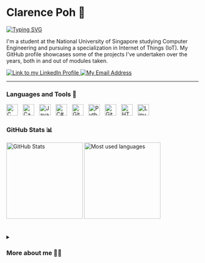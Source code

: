 # Clarence Poh 📢

[![Typing SVG](https://readme-typing-svg.demolab.com?font=Fira+Code&weight=200&size=22&duration=2000&pause=1000&color=A28AF7&vCenter=true&random=false&width=435&lines=I'm+studying+in+NUS!;Computer+Engineer;Specialization+in+IoT)](https://git.io/typing-svg)

I'm a student at the National University of Singapore studying Computer Engineering and pursuing a specialization in Internet of Things (IoT). My GitHub profile showcases some of the projects I've undertaken over the years, both in and out of modules taken. 

<p align="left">
    <a href="https://www.linkedin.com/in/clarence-poh-906790202">
        <img alt="Link to my LinkedIn Profile" title="Check out my LinkedIn!" src="https://img.shields.io/badge/My_LinkedIn-grey?logo=linkedin"/>
    </a> 
    <a href="mailto:clarence_pxj@hotmail.com">
        <img alt="My Email Address" title="Drop me an Email!" src="https://img.shields.io/badge/Drop_me_an_email!-blue"/>
    </a>
</p>

---

### Languages and Tools 🧰

<img align="left" alt="C" width="30px" style="padding-right:10px;" src="https://cdn.jsdelivr.net/gh/devicons/devicon@latest/icons/c/c-original.svg" />
<img align="left" alt="C++" width="30px" style="padding-right:10px;" src="https://cdn.jsdelivr.net/gh/devicons/devicon@latest/icons/cplusplus/cplusplus-original.svg" />
<img align="left" alt="Java" width="30px" style="padding-right:10px;" src="https://cdn.jsdelivr.net/gh/devicons/devicon/icons/java/java-original.svg"/>
<img align="left" alt="C#" width="30px" style="padding-right:10px;" src="https://cdn.jsdelivr.net/gh/devicons/devicon@latest/icons/csharp/csharp-original.svg" />
<img align="left" alt="GitHub" width="30px" style="padding-right:10px;" src="https://cdn.jsdelivr.net/gh/devicons/devicon@latest/icons/github/github-original.svg" />
<img align="left" alt="Python" width="30px" style="padding-right:10px;" src="https://cdn.jsdelivr.net/gh/devicons/devicon/icons/python/python-plain.svg" />
<img align="left" alt="Git" width="30px" style="padding-right:10px;" src="https://cdn.jsdelivr.net/gh/devicons/devicon/icons/git/git-original.svg" />
<img align="left" alt="HTML" width="30px" style="padding-right:10px;" src="https://cdn.jsdelivr.net/gh/devicons/devicon/icons/html5/html5-plain.svg" />
<img align="left" alt="Linux" width="30px" style="padding-right:10px;" src="https://cdn.jsdelivr.net/gh/devicons/devicon/icons/linux/linux-original.svg" />

<br>

# 

### GitHub Stats 📊

<a>
    <img height=200 align="center" src="https://github-readme-stats.vercel.app/api?username=clarencepohh&hide=stars&include_all_commits=true&theme=tokyonight" alt="GitHub Stats"/>
</a>

<a>
    <img height=200 align="center" src="https://github-readme-stats.vercel.app/api/top-langs/?username=clarencepohh&size_weight=0.5&count_weight=0.5&hide=shaderlab,HLSL&theme=tokyonight" alt="Most used languages"/>
</a>

#
<details>
 <summary><h3>More about me 👨‍💻</h3></summary>
    I started my programming journey during my time in the Army (conscripted), taking a basic course on Python and Data Analysis. Since then, I've become more and more interested in learning how to use code and programs to do tasks, and now I'm pursuing a Bachelor's in Computer Engineering to improve my skills in both the software and hardware department! I enjoy picking up new skills, and I am looking to make personalized electronics that I can use in my daily life. Currently, I intend to create a stenography keyboard that I can use to learn stenography instead of buying an off-the-shelf version. <br><br>
    In my free time, I am learning Korean as a third language. It's a really fun language (albeit tough) to learn, but I enjoy speaking with locals whenever I am in the country / meet them here in Singapore (rather than just the basic 안녕하세요 [annyeonghaseyo: Hello] we all pick up). I hope to become more fluent in the language! <br> <br>
    안녕하새요! 저는 클라렌스라구요. 반갑습니다! 저는 지금 싱가포르 국립대학교에 다니있고, 2학년 입니다. 제 전공은 컴퓨터공학 입니다. 내년이 교환 학생으로 고려대학교에 다닐거에요. 혹시 저에게 얘기를 하고싶으시면, 이매일를 보내거나 DM을 보내주세요!  